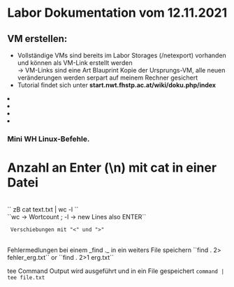 # Labor Dokumentation vom 12.11.2021
## VM erstellen:

* Vollständige VMs sind bereits im Labor Storages (/netexport) vorhanden und können als VM-Link erstellt werden 
 <br>-> VM-Links sind eine Art Blauprint Kopie der Ursprungs-VM, alle neuen veränderungen werden serpart auf meinem Rechner gesichert
* Tutorial findet sich unter **start.nwt.fhstp.ac.at/wiki/doku.php/index**

<li> </li>
<li> </li>
<li> </li>
<li> </li>


### Mini WH Linux-Befehle.
# Anzahl an Enter (\n) mit cat in einer Datei
<br>
`` zB cat text.txt | wc -l ``
<br>
``wc -> Wortcount ; -l -> new Lines also ENTER``
<br>

`` Verschiebungen mit "<" und ">"``

<br>
Fehlermedlungen bei einem _find ._ in ein weiters File speichern
``find . 2> fehler_erg.txt``
or 
``find . 2>1 erg.txt``


tee Command
Output wird ausgeführt und in ein File gespeichert
``command | tee file.txt``
